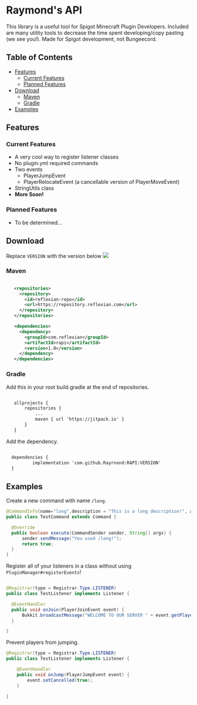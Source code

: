 # Raymond's API

This library is a useful tool for Spigot Minecraft Plugin Developers. Included are many utility tools to decrease the time spent developing/copy pasting (we see you!). Made for Spigot development, not Bungeecord.

## Table of Contents
* [Features](https://github.com/Rayrnond/RAPI/tree/master#features)
  * [Current Features](https://github.com/Rayrnond/RAPI/tree/master#current-features)
  * [Planned Features](https://github.com/Rayrnond/RAPI/tree/master#planned-features)
* [Download](https://github.com/Rayrnond/RAPI/tree/master#download)
  * [Maven](https://github.com/Rayrnond/RAPI/tree/master#maven)
  * [Gradle](https://github.com/Rayrnond/RAPI/tree/master#gradle)
* [Examples](https://github.com/Rayrnond/RAPI/tree/master#examples)


## Features

### Current Features

* A very cool way to register listener classes
* No plugin.yml required commands
 * Two events
    * PlayerJumpEvent
    * PlayerRelocateEvent (a cancellable version of PlayerMoveEvent)
* StringUtils class
* **More Soon!**

### Planned Features
* To be determined...
 
 
## Download

Replace ``VERSION`` with the version below
[![](https://jitpack.io/v/Rayrnond/RAPI.svg)](https://jitpack.io/#Rayrnond/RAPI)

### Maven
 
 ```xml

    <repositories>
	  <repository>
	    <id>reflexian-repo</id>
	    <url>https://repository.reflexian.com</url>
	  </repository>
    </repositories>

    <dependencies>  
	  <dependency>
	    <groupId>com.reflexian</groupId>
	    <artifactId>rapi</artifactId>
	    <version>1.0</version>
	  </dependency>
    </dependencies>  
```
 
 ### Gradle
 
 Add this in your root build.gradle at the end of repositories.
 
 ```xml

	allprojects {
		repositories {
			...
			maven { url 'https://jitpack.io' }
		}
	}
  ```
  
  Add the dependency.
  
  ```xml
  
  	dependencies {
	        implementation 'com.github.Rayrnond:RAPI:VERSION'
	}
  ```
  
  ## Examples
  
  Create a new command with name ``/long``.
  ```java
@CommandInfo(name="long",description = "This is a long description!", aliases = {"l","longcommand"})
public class TestCommand extends Command {

    @Override
    public boolean execute(CommandSender sender, String[] args) {
        sender.sendMessage("You used /long!");
        return true;
    }
}
  ```
  
  Register all of your listeners in a class without using ``PluginManager#registerEvents``!
  ```java
  
@Registrar(type = Registrar.Type.LISTENER)
public class TestListener implements Listener {

    @EventHandler
    public void onJoin(PlayerJoinEvent event) {
        Bukkit.broadcastMessage("WELCOME TO OUR SERVER " + event.getPlayer().getName()+"!");
    }

}
```


Prevent players from jumping.
```java
@Registrar(type = Registrar.Type.LISTENER)
public class TestListener implements Listener {

    @EventHandler
    public void onJump(PlayerJumpEvent event) {
        event.setCancelled(true);
    }
    
}
```
